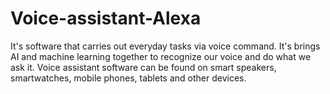 # Voice-assistant-Alexa
It's software that carries out everyday tasks via voice command. It's brings AI and machine learning together to recognize our voice and do what we ask it. Voice assistant software can be found on smart speakers, smartwatches, mobile phones, tablets and other devices.
